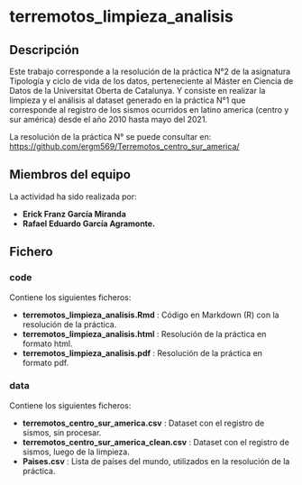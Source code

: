 # terremotos_limpieza_analisis

## Descripción

Este trabajo corresponde a la resolución de la práctica N°2 de la asignatura Tipología y ciclo de vida de los datos, perteneciente al Máster en Ciencia de Datos de la Universitat Oberta de Catalunya. Y consiste en realizar la limpieza y el análisis al dataset generado en la práctica N°1 que corresponde al registro de los sismos ocurridos en latino america (centro y sur américa) desde el año 2010 hasta mayo del 2021. 

La resolución de la práctica N° se puede consultar en: https://github.com/ergm569/Terremotos_centro_sur_america/

## Miembros del equipo

La actividad ha sido realizada por:
* **Erick Franz García Miranda** 
* **Rafael Eduardo García Agramonte.**

## Fichero

### code

Contiene los siguientes ficheros:

* **terremotos_limpieza_analisis.Rmd** : Código en Markdown (R) con la resolución de la práctica.
* **terremotos_limpieza_analisis.html** : Resolución de la práctica en formato html.
* **terremotos_limpieza_analisis.pdf** : Resolución de la práctica en formato pdf.

### data

Contiene los siguientes ficheros:

* **terremotos_centro_sur_america.csv** : Dataset con el registro de sismos, sin procesar.
* **terremotos_centro_sur_america_clean.csv** : Dataset con el registro de sismos, luego de la limpieza.
* **Paises.csv** : Lista de países del mundo, utilizados en la resolución de la práctica.

